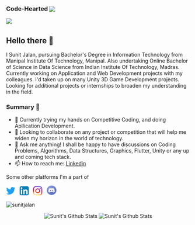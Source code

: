 ### Code-Hearted <img src="https://media.giphy.com/media/h741oEMnAUIILdX0kU/giphy.gif" width="50" align ="center">
<p  align="left"><img src="https://raw.githubusercontent.com/chiraag-kakar/chiraag-kakar/master/hadder.gif">

## Hello there 👋
I Sunit Jalan, pursuing Bachelor's Degree in Information Technology from Manipal Institute Of Technology, Manipal. Also undertaking Online Bachelor of Science in Data Science from Indian Institute Of Technology, Madras. Currently working on Application and Web Development projects with my colleagues. I'd taken up on many Unity 3D Game Development projects. Looking for additional projects or internships to broaden my understanding in the field.
### Summary 👨‍
- 🔭 Currently trying my hands on Competitive Coding, and doing Apllication Development.
- 👯 Looking to collaborate on any project or competition that will help me widen my horizon in the world of technology.
- 💬 Ask me anything! I shall be happy to have discussions on Coding Problems, Algorithms, Data Structures, Graphics, Flutter, Unity or any up and coming tech stack.
- 📫 How to reach me: [Linkedin](https://www.linkedin.com/in/sunitjalan/) 
  
Some other platforms I'm a part of
  
<p>
  <a href="https://twitter.com/Sunit391"><img width="25" height="25" src="/resources/twitter.svg"></a>
  &nbsp;
  <a href="https://www.linkedin.com/in/sunitjalan"><img width="25" height="25" src="/resources/linkedin.svg"></a>
  &nbsp;
  <a href="https://www.instagram.com/sunitjalan"><img width="25" height="25" src="/resources/instagram.svg"></a>
  &nbsp;
  <a href="https://discord.com/Sunit#5965"><img width="29" height="28" src="/resources/discord.png"></a>
   &nbsp;
</p>

<p align="left"> <img src="https://komarev.com/ghpvc/?username=sunitjalan&label=Profile Views&color=blue&style=plastic" alt="sunitjalan" /> </p>

<p align="center">
  <img width="48%" src="https://github-readme-stats.vercel.app/api?username=sunitjalan&show_icons=true&theme=tokyonight" alt="Sunit's Github Stats" />
  <img width="48%" src="https://github-readme-streak-stats.herokuapp.com/?user=sunitjalan&theme=tokyonight" alt="Sunit's Github Stats" />
</p>
